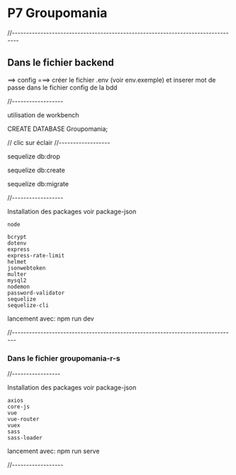 # P7 Groupomania

//--------------------------------------------------------------------------------

## Dans le fichier backend 

==> config 
===> créer le fichier .env (voir env.exemple) et inserer mot de passe dans le fichier config de la bdd 

//------------------

utilisation de workbench

CREATE DATABASE Groupomania;

// clic sur éclair
//------------------

sequelize db:drop

sequelize db:create

sequelize db:migrate

//------------------
 
Installation des packages voir package-json

    node

    bcrypt
    dotenv
    express
    express-rate-limit
    helmet
    jsonwebtoken
    multer
    mysql2
    nodemon
    password-validator
    sequelize
    sequelize-cli

lancement avec: npm run dev

//-------------------------------------------------------------------------------

### Dans le fichier groupomania-r-s

//-----------------

Installation des packages voir package-json

    axios
    core-js
    vue
    vue-router
    vuex
    sass
    sass-loader

lancement avec: npm run serve

//------------------ 



